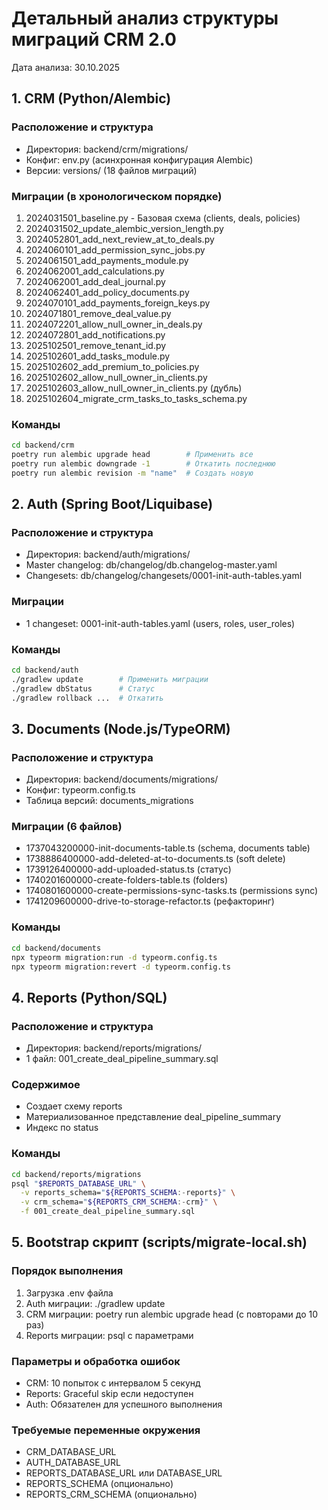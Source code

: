 # Детальный анализ структуры миграций CRM 2.0

Дата анализа: 30.10.2025

## 1. CRM (Python/Alembic)

### Расположение и структура
- Директория: backend/crm/migrations/
- Конфиг: env.py (асинхронная конфигурация Alembic)
- Версии: versions/ (18 файлов миграций)

### Миграции (в хронологическом порядке)
1. 2024031501_baseline.py - Базовая схема (clients, deals, policies)
2. 2024031502_update_alembic_version_length.py
3. 2024052801_add_next_review_at_to_deals.py
4. 2024060101_add_permission_sync_jobs.py
5. 2024061501_add_payments_module.py
6. 2024062001_add_calculations.py
7. 2024062001_add_deal_journal.py
8. 2024062401_add_policy_documents.py
9. 2024070101_add_payments_foreign_keys.py
10. 2024071801_remove_deal_value.py
11. 2024072201_allow_null_owner_in_deals.py
12. 2024072801_add_notifications.py
13. 2025102501_remove_tenant_id.py
14. 2025102601_add_tasks_module.py
15. 2025102602_add_premium_to_policies.py
16. 2025102602_allow_null_owner_in_clients.py
17. 2025102603_allow_null_owner_in_clients.py (дубль)
18. 2025102604_migrate_crm_tasks_to_tasks_schema.py

### Команды
```bash
cd backend/crm
poetry run alembic upgrade head        # Применить все
poetry run alembic downgrade -1        # Откатить последнюю
poetry run alembic revision -m "name"  # Создать новую
```

## 2. Auth (Spring Boot/Liquibase)

### Расположение и структура
- Директория: backend/auth/migrations/
- Master changelog: db/changelog/db.changelog-master.yaml
- Changesets: db/changelog/changesets/0001-init-auth-tables.yaml

### Миграции
- 1 changeset: 0001-init-auth-tables.yaml (users, roles, user_roles)

### Команды
```bash
cd backend/auth
./gradlew update        # Применить миграции
./gradlew dbStatus      # Статус
./gradlew rollback ...  # Откатить
```

## 3. Documents (Node.js/TypeORM)

### Расположение и структура
- Директория: backend/documents/migrations/
- Конфиг: typeorm.config.ts
- Таблица версий: documents_migrations

### Миграции (6 файлов)
- 1737043200000-init-documents-table.ts (schema, documents table)
- 1738886400000-add-deleted-at-to-documents.ts (soft delete)
- 1739126400000-add-uploaded-status.ts (статус)
- 1740201600000-create-folders-table.ts (folders)
- 1740801600000-create-permissions-sync-tasks.ts (permissions sync)
- 1741209600000-drive-to-storage-refactor.ts (рефакторинг)

### Команды
```bash
cd backend/documents
npx typeorm migration:run -d typeorm.config.ts
npx typeorm migration:revert -d typeorm.config.ts
```

## 4. Reports (Python/SQL)

### Расположение и структура
- Директория: backend/reports/migrations/
- 1 файл: 001_create_deal_pipeline_summary.sql

### Содержимое
- Создает схему reports
- Материализованное представление deal_pipeline_summary
- Индекс по status

### Команды
```bash
cd backend/reports/migrations
psql "$REPORTS_DATABASE_URL" \
  -v reports_schema="${REPORTS_SCHEMA:-reports}" \
  -v crm_schema="${REPORTS_CRM_SCHEMA:-crm}" \
  -f 001_create_deal_pipeline_summary.sql
```

## 5. Bootstrap скрипт (scripts/migrate-local.sh)

### Порядок выполнения
1. Загрузка .env файла
2. Auth миграции: ./gradlew update
3. CRM миграции: poetry run alembic upgrade head (с повторами до 10 раз)
4. Reports миграции: psql с параметрами

### Параметры и обработка ошибок
- CRM: 10 попыток с интервалом 5 секунд
- Reports: Graceful skip если недоступен
- Auth: Обязателен для успешного выполнения

### Требуемые переменные окружения
- CRM_DATABASE_URL
- AUTH_DATABASE_URL
- REPORTS_DATABASE_URL или DATABASE_URL
- REPORTS_SCHEMA (опционально)
- REPORTS_CRM_SCHEMA (опционально)


